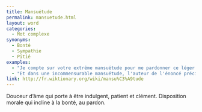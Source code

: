 ```yaml
---
title: Mansuétude
permalink: mansuetude.html
layout: word
categories:
  - Mot complexe
synonyms:
  - Bonté
  - Sympathie
  - Pitié
examples:
  - "Je compte sur votre extrême mansuétude pour me pardonner ce léger instant de cacographie passagère..."
  - "Et dans une incommensurable mansuétude, l'auteur de l'énoncé précisait qu'il fallait réutiliser la fonction g !"
link: http://fr.wiktionary.org/wiki/mansu%C3%A9tude
---
```


Douceur d’âme qui porte à être indulgent, patient et clément.
Disposition morale qui incline à la bonté, au pardon.


